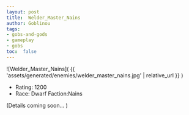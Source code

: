 ```yaml
---
layout: post
title:  Welder_Master_Nains
author: Goblinou
tags:
- gobs-and-gods
- gameplay
- gobs
toc:  false
---
```


![Welder_Master_Nains]( {{ 'assets/generated/enemies/welder_master_nains.jpg' | relative_url }} )
- Rating: 1200
- Race: Dwarf  Faction:Nains

(Details coming soon... )